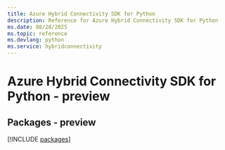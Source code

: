 ```yaml
---
title: Azure Hybrid Connectivity SDK for Python
description: Reference for Azure Hybrid Connectivity SDK for Python
ms.date: 08/28/2025
ms.topic: reference
ms.devlang: python
ms.service: hybridconnectivity
---
```

# Azure Hybrid Connectivity SDK for Python - preview
## Packages - preview
[!INCLUDE [packages](hybrid-connectivity-index.md)]